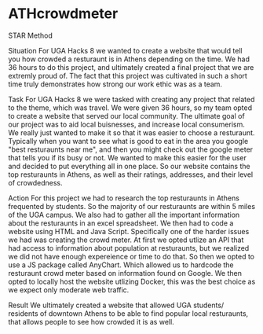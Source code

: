 # ATHcrowdmeter


STAR Method 



Situation 
For UGA Hacks 8 we wanted to create a website that would tell you how crowded a resturaunt is in Athens depending on the time. We had 36 hours to do this project, and ultimately created a final project that we are extremly proud of. The fact that this project was cultivated in such a short time truly demonstrates how strong our work ethic was as a team. 




Task
For UGA Hacks 8 we were tasked with creating any project that related to the theme, which was travel. We were given 36 hours, so my team opted to create a website that served our local community. The ultimate goal of our project was to aid local buisnesses, and increase local consumerism. We really just wanted to make it so that it was easier to choose a resturaunt. Typically when you want to see what is good to eat in the area you google "best resturaunts near me", and then you might check out the google meter that tells you if its busy or not. We wanted to make this easier for the user and decided to put everything all in one place. So our website contains the top resturaunts in Athens, as well as their ratings, addresses, and their level of crowdedness.


Action 
For this project we had to research the top resturaunts in Athens frequented by students. So the majority of our resturaunts are within 5 miles of the UGA campus. We also had to gather all the important information about the resturaunts in an excel spreadsheet. We then had to code a website using HTML and Java Script. Specifically one of the harder issues we had was creating the crowd meter. At first we opted utlize an API that had access to information about population at resturaunts, but we realized we did not have enough expereience or time to do that. So then we opted to use a JS package called AnyChart. Which allowed us to hardcode the resturaunt crowd meter based on information found on Google. We then opted to locally host the website utlizing Docker, this was the best choice as we expect only moderate web traffic.


Result
We ultimately created a website that allowed UGA students/ residents of downtown Athens to be able to find popular local resturaunts, that allows people to see how crowded it is as well.

